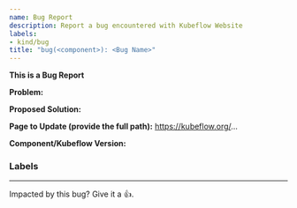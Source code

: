 ```yaml
---
name: Bug Report
description: Report a bug encountered with Kubeflow Website
labels:
- kind/bug
title: "bug(<component>): <Bug Name>"
---
```

**This is a Bug Report**

<!-- Thanks for filing an issue! Before submitting, please fill in the following information. -->
<!-- See https://www.kubeflow.org/docs/about/contributing/ for guidance on writing an actionable issue description. -->

<!--Required Information-->
**Problem:**


**Proposed Solution:**


**Page to Update (provide the full path):**
https://kubeflow.org/...


<!--Component/Kubeflow Version:-->
**Component/Kubeflow Version:**


<!--Additional Information:-->
### Labels
<!-- Please include labels below by uncommenting them to help us better triage issues -->

<!-- /area central dashboard -->
<!-- /area katib -->
<!-- /area model-registry -->
<!-- /area notebooks -->
<!-- /area pipelines -->
<!-- /area spark operator -->
<!-- /area training -->
<!-- /area other -->
---

<!-- Don't delete message below to encourage users to support your issue! -->
Impacted by this bug? Give it a 👍. 
